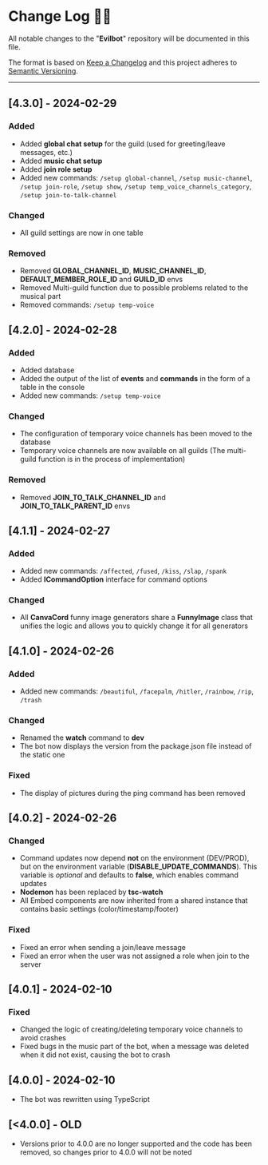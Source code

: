 <!-- markdownlint-disable MD024-->
# **Change Log** 📜📝

All notable changes to the "**Evilbot**" repository will be documented in this file.

The format is based on [Keep a Changelog](https://keepachangelog.com/en/1.1.0/) and this project adheres to [Semantic Versioning](https://semver.org/spec/v2.0.0.html).

---
## [**4.3.0**] - 2024-02-29

### Added
* Added **global chat setup** for the guild (used for greeting/leave messages, etc.)
* Added **music chat setup**
* Added **join role setup**
* Added new commands: `/setup global-channel`, `/setup music-channel`, `/setup join-role`, `/setup show`, `/setup temp_voice_channels_category`, `/setup join-to-talk-channel`

### Changed
* All guild settings are now in one table

### Removed
* Removed **GLOBAL_CHANNEL_ID**, **MUSIC_CHANNEL_ID**, **DEFAULT_MEMBER_ROLE_ID** and **GUILD_ID** envs
* Removed Multi-guild function due to possible problems related to the musical part
* Removed commands: `/setup temp-voice`


## [**4.2.0**] - 2024-02-28

### Added
* Added database
* Added the output of the list of **events** and **commands** in the form of a table in the console
* Added new commands: `/setup temp-voice`

### Changed
* The configuration of temporary voice channels has been moved to the database
* Temporary voice channels are now available on all guilds (The multi-guild function is in the process of implementation)

### Removed
* Removed **JOIN_TO_TALK_CHANNEL_ID** and **JOIN_TO_TALK_PARENT_ID** envs


## [**4.1.1**] - 2024-02-27

### Added
* Added new commands: `/affected`, `/fused`, `/kiss`, `/slap`, `/spank`
* Added **ICommandOption** interface for command options

### Changed
* All **CanvaCord** funny image generators share a **FunnyImage** class that unifies the logic and allows you to quickly change it for all generators

## [**4.1.0**] - 2024-02-26

### Added
* Added new commands: `/beautiful`, `/facepalm`, `/hitler`, `/rainbow`, `/rip`, `/trash`

### Changed
* Renamed the **watch** command to **dev**
* The bot now displays the version from the package.json file instead of the static one

### Fixed
* The display of pictures during the ping command has been removed


## [**4.0.2**] - 2024-02-26

### Changed
* Command updates now depend **not** on the environment (DEV/PROD), but on the environment variable (**DISABLE_UPDATE_COMMANDS**). This variable is *optional* and defaults to **false**, which enables command updates
* **Nodemon** has been replaced by **tsc-watch**
* All Embed components are now inherited from a shared instance that contains basic settings (color/timestamp/footer)

### Fixed
* Fixed an error when sending a join/leave message
* Fixed an error when the user was not assigned a role when join to the server 


## [**4.0.1**] - 2024-02-10

### Fixed
* Changed the logic of creating/deleting temporary voice channels to avoid crashes
* Fixed bugs in the music part of the bot, when a message was deleted when it did not exist, causing the bot to crash


## [**4.0.0**] - 2024-02-10
* The bot was rewritten using TypeScript


## [**<4.0.0**] - OLD
* Versions prior to 4.0.0 are no longer supported and the code has been removed, so changes prior to 4.0.0 will not be noted